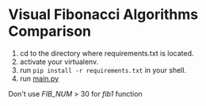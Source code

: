 # Visual Fibonacci Algorithms Comparison

1. cd to the directory where requirements.txt is located.
2. activate your virtualenv.
3. run ```pip install -r requirements.txt``` in your shell.
4. run [main.py](main.py)

Don't use _FIB_NUM_ > 30 for _fib1_ function